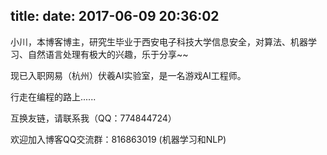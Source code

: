 title: 
date: 2017-06-09 20:36:02
---

小川，本博客博主，研究生毕业于西安电子科技大学信息安全，对算法、机器学习、自然语言处理有极大的兴趣，乐于分享~~

现已入职网易（杭州）伏羲AI实验室，是一名游戏AI工程师。

行走在编程的路上......


互换友链，请联系我（QQ：774844724）

欢迎加入博客QQ交流群：816863019 (机器学习和NLP)
